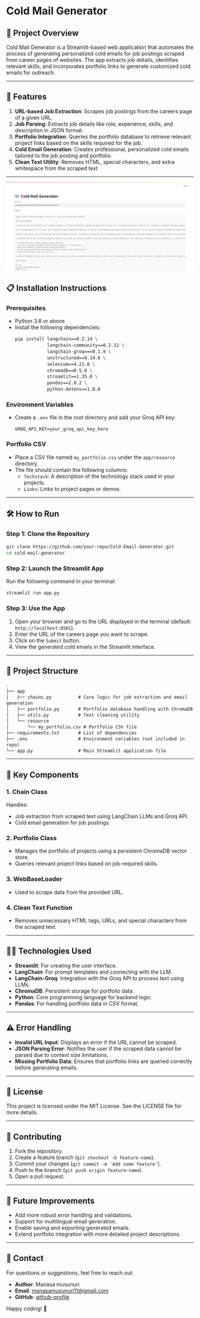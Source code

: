 # Cold Mail Generator

## 📧 Project Overview
Cold Mail Generator is a Streamlit-based web application that automates the process of generating personalized cold emails for job postings scraped from career pages of websites. The app extracts job details, identifies relevant skills, and incorporates portfolio links to generate customized cold emails for outreach.

---

## 🌟 Features
1. **URL-based Job Extraction**: Scrapes job postings from the careers page of a given URL.
2. **Job Parsing**: Extracts job details like role, experience, skills, and description in JSON format.
3. **Portfolio Integration**: Queries the portfolio database to retrieve relevant project links based on the skills required for the job.
4. **Cold Email Generation**: Creates professional, personalized cold emails tailored to the job posting and portfolio.
5. **Clean Text Utility**: Removes HTML, special characters, and extra whitespace from the scraped text

---

![Cold Mail Generator](output%20image/output.png)



## 📋 Installation Instructions

### Prerequisites
- Python 3.8 or above
- Install the following dependencies:
  ```bash
  pip install langchain==0.2.14 \
              langchain-community==0.2.12 \
              langchain-groq===0.1.9 \
              unstructured==0.14.6 \
              selenium==4.21.0 \
              chromadb==0.5.0 \
              streamlit==1.35.0 \
              pandas==2.0.2 \
              python-dotenv==1.0.0
  ```

### Environment Variables
- Create a `.env` file in the root directory and add your Groq API key:
  ```env
  GROQ_API_KEY=your_groq_api_key_here
  ```

### Portfolio CSV
- Place a CSV file named `my_portfolio.csv` under the `app/resource` directory.
- The file should contain the following columns:
  - `Techstack`: A description of the technology stack used in your projects.
  - `Links`: Links to project pages or demos.

---

## 🛠️ How to Run

### Step 1: Clone the Repository
```bash
git clone https://github.com/your-repo/Cold-Email-Generator.git
cd cold-mail-generator
```

### Step 2: Launch the Streamlit App
Run the following command in your terminal:
```bash
streamlit run app.py
```

### Step 3: Use the App
1. Open your browser and go to the URL displayed in the terminal (default: `http://localhost:8501`).
2. Enter the URL of the careers page you want to scrape.
3. Click on the `Submit` button.
4. View the generated cold emails in the Streamlit interface.

---

## 🧩 Project Structure
```
.
├── app
│   ├── chains.py          # Core logic for job extraction and email generation
│   ├── portfolio.py       # Portfolio database handling with ChromaDB
│   ├── utils.py           # Text cleaning utility
│   └── resource
│       └── my_portfolio.csv # Portfolio CSV file
├── requirements.txt       # List of dependencies
├── .env                   # Environment variables (not included in repo)
└── app.py                 # Main Streamlit application file
```

---

## 🔑 Key Components

### 1. **Chain Class**
Handles:
- Job extraction from scraped text using LangChain LLMs and Groq API.
- Cold email generation for job postings.

### 2. **Portfolio Class**
- Manages the portfolio of projects using a persistent ChromaDB vector store.
- Queries relevant project links based on job-required skills.

### 3. **WebBaseLoader**
- Used to scrape data from the provided URL.

### 4. **Clean Text Function**
- Removes unnecessary HTML tags, URLs, and special characters from the scraped text.

---

## 👨‍💻 Technologies Used
- **Streamlit**: For creating the user interface.
- **LangChain**: For prompt templates and connecting with the LLM.
- **LangChain-Groq**: Integration with the Groq API to process text using LLMs.
- **ChromaDB**: Persistent storage for portfolio data.
- **Python**: Core programming language for backend logic.
- **Pandas**: For handling portfolio data in CSV format.

---

## ⚠️ Error Handling
- **Invalid URL Input**: Displays an error if the URL cannot be scraped.
- **JSON Parsing Error**: Notifies the user if the scraped data cannot be parsed due to context size limitations.
- **Missing Portfolio Data**: Ensures that portfolio links are queried correctly before generating emails.

---

## 📜 License
This project is licensed under the MIT License. See the LICENSE file for more details.

---

## 🤝 Contributing
1. Fork the repository.
2. Create a feature branch (`git checkout -b feature-name`).
3. Commit your changes (`git commit -m 'Add some feature'`).
4. Push to the branch (`git push origin feature-name`).
5. Open a pull request.

---

## 🧪 Future Improvements
- Add more robust error handling and validations.
- Support for multilingual email generation.
- Enable saving and exporting generated emails.
- Extend portfolio integration with more detailed project descriptions.

---

## 🔗 Contact
For questions or suggestions, feel free to reach out:
- **Author**: Manasa musunuri
- **Email**: manasamusunuri11@gmail.com
- **GitHub**: [github-profile](https://github.com/ManasaMusunuri)

Happy coding! 🚀
